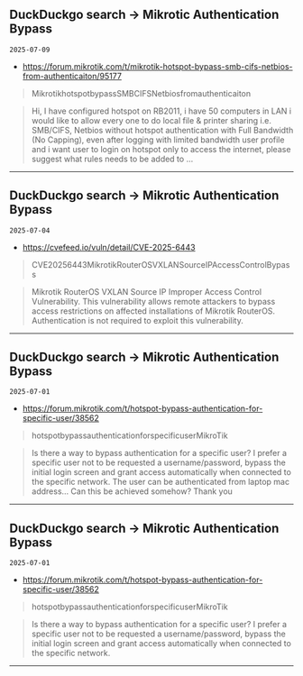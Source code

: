 ## DuckDuckgo search -> Mikrotic Authentication Bypass
`2025-07-09`

* https://forum.mikrotik.com/t/mikrotik-hotspot-bypass-smb-cifs-netbios-from-authenticaiton/95177

<blockquote>
 MikrotikhotspotbypassSMBCIFSNetbiosfromauthenticaiton
</blockquote>
<blockquote>
Hi, I have configured hotspot on RB2011, i have 50 computers in LAN i would like to allow every one to do local file &amp; printer sharing i.e. SMB/CIFS, Netbios without hotspot authentication with Full Bandwidth (No Capping), even after logging with limited bandwidth user profile and i want user to login on hotspot only to access the internet, please suggest what rules needs to be added to ...
</blockquote>

---

## DuckDuckgo search -> Mikrotic Authentication Bypass
`2025-07-04`

* https://cvefeed.io/vuln/detail/CVE-2025-6443

<blockquote>
 CVE20256443MikrotikRouterOSVXLANSourceIPAccessControlBypass
</blockquote>
<blockquote>
Mikrotik RouterOS VXLAN Source IP Improper Access Control Vulnerability. This vulnerability allows remote attackers to bypass access restrictions on affected installations of Mikrotik RouterOS. Authentication is not required to exploit this vulnerability.
</blockquote>

---

## DuckDuckgo search -> Mikrotic Authentication Bypass
`2025-07-01`

* https://forum.mikrotik.com/t/hotspot-bypass-authentication-for-specific-user/38562

<blockquote>
 hotspotbypassauthenticationforspecificuserMikroTik
</blockquote>
<blockquote>
Is there a way to bypass authentication for a specific user? I prefer a specific user not to be requested a username/password, bypass the initial login screen and grant access automatically when connected to the specific network. The user can be authenticated from laptop mac address… Can this be achieved somehow? Thank you
</blockquote>

---

## DuckDuckgo search -> Mikrotic Authentication Bypass
`2025-07-01`

* https://forum.mikrotik.com/t/hotspot-bypass-authentication-for-specific-user/38562

<blockquote>
 hotspotbypassauthenticationforspecificuserMikroTik
</blockquote>
<blockquote>
Is there a way to bypass authentication for a specific user? I prefer a specific user not to be requested a username/password, bypass the initial login screen and grant access automatically when connected to the specific network.
</blockquote>

---

